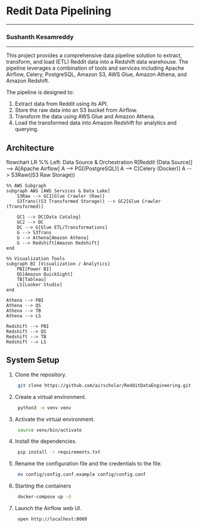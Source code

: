 # Redit Data Pipelining
---
### Sushanth Kesamreddy ###
---
This project provides a comprehensive data pipeline solution to extract, transform, and load (ETL) Reddit data into a Redshift data warehouse. The pipeline leverages a combination of tools and services including Apache Airflow, Celery, PostgreSQL, Amazon S3, AWS Glue, Amazon Athena, and Amazon Redshift.

The pipeline is designed to:

1. Extract data from Reddit using its API.
2. Store the raw data into an S3 bucket from Airflow.
3. Transform the data using AWS Glue and Amazon Athena.
4. Load the transformed data into Amazon Redshift for analytics and querying.

## Architecture

flowchart LR
    %% Left: Data Source & Orchestration
    R[Reddit (Data Source)] --> A[Apache Airflow]
    A --> PG[(PostgreSQL)]
    A --> C[Celery (Docker)]
    A --> S3Raw((S3 Raw Storage))

    %% AWS Subgraph
    subgraph AWS [AWS Services & Data Lake]
        S3Raw --> GC1[Glue Crawler (Raw)]
        S3Trans((S3 Transformed Storage)) --> GC2[Glue Crawler (Transformed)]
        
        GC1 --> DC[Data Catalog]
        GC2 --> DC
        DC --> G[Glue ETL/Transformations]
        G --> S3Trans
        G --> Athena[Amazon Athena]
        G --> Redshift[Amazon Redshift]
    end

    %% Visualization Tools
    subgraph BI [Visualization / Analytics]
        PBI[Power BI]
        QS[Amazon QuickSight]
        TB[Tableau]
        LS[Looker Studio]
    end

    Athena --> PBI
    Athena --> QS
    Athena --> TB
    Athena --> LS

    Redshift --> PBI
    Redshift --> QS
    Redshift --> TB
    Redshift --> LS

## System Setup
1. Clone the repository.
   ```bash
    git clone https://github.com/airscholar/RedditDataEngineering.git
   ```
2. Create a virtual environment.
   ```bash
    python3 -m venv venv
   ```
3. Activate the virtual environment.
   ```bash
    source venv/bin/activate
   ```
4. Install the dependencies.
   ```bash
    pip install -r requirements.txt
   ```
5. Rename the configuration file and the credentials to the file.
   ```bash
    mv config/config.conf.example config/config.conf
   ```
6. Starting the containers
   ```bash
    docker-compose up -d
   ```
7. Launch the Airflow web UI.
   ```bash
    open http://localhost:8080
   ```

